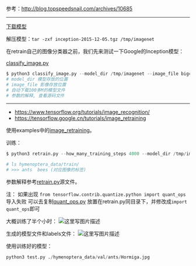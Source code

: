 参考：http://blog.topspeedsnail.com/archives/10685


----------
[下载模型](http://download.tensorflow.org/models/image/imagenet/inception-2015-12-05.tgz)

解压模型：`tar -zxf inception-2015-12-05.tgz /tmp/imagenet`

在retrain自己的图像分类器之前，我们先来测试一下Google的Inception模型：

[classify_image.py](https://github.com/tensorflow/models/blob/master/tutorials/image/imagenet/classify_image.py)

```python
$ python3 classify_image.py --model_dir /tmp/imagenet --image_file bigcat.jpg
# model_dir 模型存放的位置
# image_file 影像存放位置
# 自动下载100多M的模型文件
# 参数的解释, 查看源码文件
```


----------


- https://www.tensorflow.org/tutorials/image_recognition/
- https://tensorflow.google.cn/tutorials/image_retraining


使用examples中的[image_retraining](https://github.com/tensorflow/tensorflow/blob/master/tensorflow/examples/image_retraining/retrain.py)。

训练：

```python
$ python3 retrain.py --how_many_training_steps 4000 --model_dir /tmp/imagenet --output_graph output_graph.pb --output_labels output_labels.txt --image_dir ./hymenoptera_data/train/

# ls hymenoptera_data/train/
# >>> ants  bees (对应图像的标签)
```
参数解释参考[retrain.py](https://github.com/tensorflow/tensorflow/blob/master/tensorflow/examples/image_retraining/retrain.py)源文件。

注： 如果出现 `from tensorflow.contrib.quantize.python import quant_ops`导入失败
可以去复制[quant_ops.py](https://github.com/tensorflow/tensorflow/blob/master/tensorflow/contrib/quantize/python/quant_ops.py) 放置在retrain.py同目录下，并修改成`import quant_ops`即可

大概训练了半个小时：
![这里写图片描述](http://blog.topspeedsnail.com/wp-content/uploads/2016/11/%E5%B1%8F%E5%B9%95%E5%BF%AB%E7%85%A7-2016-11-29-%E4%B8%8B%E5%8D%8812.48.19.png)

生成的模型文件和labels文件：
![这里写图片描述](http://blog.topspeedsnail.com/wp-content/uploads/2016/11/%E5%B1%8F%E5%B9%95%E5%BF%AB%E7%85%A7-2016-11-29-%E4%B8%8B%E5%8D%8812.49.32.png)

使用训练好的模型：

```python
python3 test.py ./hymenoptera_data/val/ants/Hormiga.jpg
```


